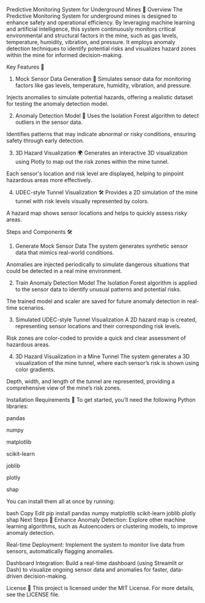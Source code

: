 Predictive Monitoring System for Underground Mines
🚀 Overview
The Predictive Monitoring System for underground mines is designed to enhance safety and operational efficiency. By leveraging machine learning and artificial intelligence, this system continuously monitors critical environmental and structural factors in the mine, such as gas levels, temperature, humidity, vibration, and pressure. It employs anomaly detection techniques to identify potential risks and visualizes hazard zones within the mine for informed decision-making.

Key Features 🌟
1. Mock Sensor Data Generation 🔢
Simulates sensor data for monitoring factors like gas levels, temperature, humidity, vibration, and pressure.

Injects anomalies to simulate potential hazards, offering a realistic dataset for testing the anomaly detection model.

2. Anomaly Detection Model 🧠
Uses the Isolation Forest algorithm to detect outliers in the sensor data.

Identifies patterns that may indicate abnormal or risky conditions, ensuring safety through early detection.

3. 3D Hazard Visualization 🌍
Generates an interactive 3D visualization using Plotly to map out the risk zones within the mine tunnel.

Each sensor's location and risk level are displayed, helping to pinpoint hazardous areas more effectively.

4. UDEC-style Tunnel Visualization 🛠️
Provides a 2D simulation of the mine tunnel with risk levels visually represented by colors.

A hazard map shows sensor locations and helps to quickly assess risky areas.

Steps and Components 🛠️
1. Generate Mock Sensor Data
The system generates synthetic sensor data that mimics real-world conditions.

Anomalies are injected periodically to simulate dangerous situations that could be detected in a real mine environment.

2. Train Anomaly Detection Model
The Isolation Forest algorithm is applied to the sensor data to identify unusual patterns and potential risks.

The trained model and scaler are saved for future anomaly detection in real-time scenarios.

3. Simulated UDEC-style Tunnel Visualization
A 2D hazard map is created, representing sensor locations and their corresponding risk levels.

Risk zones are color-coded to provide a quick and clear assessment of hazardous areas.

4. 3D Hazard Visualization in a Mine Tunnel
The system generates a 3D visualization of the mine tunnel, where each sensor’s risk is shown using color gradients.

Depth, width, and length of the tunnel are represented, providing a comprehensive view of the mine’s risk zones.

Installation Requirements 🧰
To get started, you’ll need the following Python libraries:

pandas

numpy

matplotlib

scikit-learn

joblib

plotly

shap

You can install them all at once by running:

bash
Copy
Edit
pip install pandas numpy matplotlib scikit-learn joblib plotly shap
Next Steps 🌱
Enhance Anomaly Detection: Explore other machine learning algorithms, such as Autoencoders or clustering models, to improve anomaly detection.

Real-time Deployment: Implement the system to monitor live data from sensors, automatically flagging anomalies.

Dashboard Integration: Build a real-time dashboard (using Streamlit or Dash) to visualize ongoing sensor data and anomalies for faster, data-driven decision-making.

License 📜
This project is licensed under the MIT License. For more details, see the LICENSE file.

